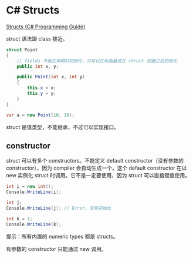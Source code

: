 # C# Structs

[Structs (C# Programming Guide)](https://docs.microsoft.com/en-us/dotnet/csharp/programming-guide/classes-and-structs/structs)

struct 语法跟 class 接近。

```cs
struct Point
{
    // fields 不能在声明时初始化，只可以在构造器或在 struct 创建之后初始化
    public int x, y;

    public Point(int x, int y)
    {
        this.x = x;
        this.y = y;
    }
}

var a = new Point(10, 10);
```

struct 是值类型，不能继承，不过可以实现接口。

## constructor

struct 可以有多个 constructors。不能定义 default constructor（没有参数的 constructor），因为 compiler 会自动生成一个，这个 default constructor 在以 new 实例化 struct 时调用。它不是一定要使用，因为 struct 可以直接赋值使用。

```cs
int i = new int();
Console.WriteLine(i);

int j;
Console.WriteLine(j); // Error，没有初始化

int k = 1;
Console.WriteLine(k);
```

提示：所有内置的 numeric types 都是 structs。

有参数的 constructor 只能通过 new 调用。

